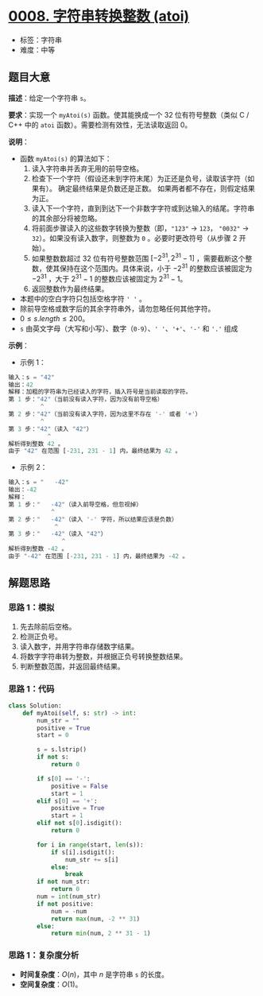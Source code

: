 # [0008. 字符串转换整数 (atoi)](https://leetcode.cn/problems/string-to-integer-atoi/)

- 标签：字符串
- 难度：中等

## 题目大意

**描述**：给定一个字符串 `s`。

**要求**：实现一个 `myAtoi(s)` 函数。使其能换成一个 32 位有符号整数（类似 C / C++ 中的 `atoi` 函数）。需要检测有效性，无法读取返回 $0$。

**说明**：

- 函数 `myAtoi(s)` 的算法如下：
  1. 读入字符串并丢弃无用的前导空格。
  2. 检查下一个字符（假设还未到字符末尾）为正还是负号，读取该字符（如果有）。 确定最终结果是负数还是正数。 如果两者都不存在，则假定结果为正。
  3. 读入下一个字符，直到到达下一个非数字字符或到达输入的结尾。字符串的其余部分将被忽略。
  4. 将前面步骤读入的这些数字转换为整数（即，`"123"` -> `123`， `"0032"` -> `32`）。如果没有读入数字，则整数为 `0` 。必要时更改符号（从步骤 2 开始）。
  5. 如果整数数超过 32 位有符号整数范围 $[−2^{31}, 2^{31} − 1]$ ，需要截断这个整数，使其保持在这个范围内。具体来说，小于 $−2^{31}$ 的整数应该被固定为 $−2^{31}$ ，大于 $2^{31} − 1$ 的整数应该被固定为 $2^{31} − 1$。
  6. 返回整数作为最终结果。
- 本题中的空白字符只包括空格字符 `' '` 。
- 除前导空格或数字后的其余字符串外，请勿忽略任何其他字符。
- $0 \le s.length \le 200$。
- `s` 由英文字母（大写和小写）、数字（`0-9`）、`' '`、`'+'`、`'-'` 和 `'.'` 组成

**示例**：

- 示例 1：

```Python
输入：s = "42"
输出：42
解释：加粗的字符串为已经读入的字符，插入符号是当前读取的字符。
第 1 步："42"（当前没有读入字符，因为没有前导空格）
         ^
第 2 步："42"（当前没有读入字符，因为这里不存在 '-' 或者 '+'）
         ^
第 3 步："42"（读入 "42"）
           ^
解析得到整数 42 。
由于 "42" 在范围 [-231, 231 - 1] 内，最终结果为 42 。
```

- 示例 2：

```Python
输入：s = "   -42"
输出：-42
解释：
第 1 步："   -42"（读入前导空格，但忽视掉）
            ^
第 2 步："   -42"（读入 '-' 字符，所以结果应该是负数）
             ^
第 3 步："   -42"（读入 "42"）
               ^
解析得到整数 -42 。
由于 "-42" 在范围 [-231, 231 - 1] 内，最终结果为 -42 。
```

## 解题思路

### 思路 1：模拟

1. 先去除前后空格。
2. 检测正负号。
3. 读入数字，并用字符串存储数字结果。
4. 将数字字符串转为整数，并根据正负号转换整数结果。
5. 判断整数范围，并返回最终结果。

### 思路 1：代码

```Python
class Solution:
    def myAtoi(self, s: str) -> int:
        num_str = ""
        positive = True
        start = 0

        s = s.lstrip()
        if not s:
            return 0

        if s[0] == '-':
            positive = False
            start = 1
        elif s[0] == '+':
            positive = True
            start = 1
        elif not s[0].isdigit():
            return 0

        for i in range(start, len(s)):
            if s[i].isdigit():
                num_str += s[i]
            else:
                break
        if not num_str:
            return 0
        num = int(num_str)
        if not positive:
            num = -num
            return max(num, -2 ** 31)
        else:
            return min(num, 2 ** 31 - 1)
```

### 思路 1：复杂度分析

- **时间复杂度**：$O(n)$，其中 $n$ 是字符串 `s` 的长度。
- **空间复杂度**：$O(1)$。

